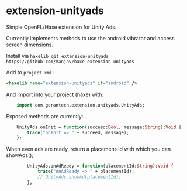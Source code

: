 extension-unityads
=============

Simple OpenFL/Haxe extension for Unity Ads.

Currently implements methods to use the android vibrator and access screen
dimensions.

Install via 
`haxelib git extension-unityads https://github.com/manjav/haxe-extension-unityads`

Add to `project.xml`:

```xml
<haxelib name="extension-unityads" if="android" />
```

And import into your project (haxe) with:
  
```Haxe
    import com.gerantech.extension.unityads.UnityAds;
```

Exposed methods are currently:
```Haxe
    UnityAds.onInit = function(succeed:Bool, message:String):Void {
        trace("onInit => " + succeed, message);
    };
```

When even ads are ready, return a placement-id with which you can showAds();
```Haxe
		UnityAds.onAdReady = function(placementId:String):Void {
			trace("onAdReady => " + placementId);
			// UnityAds.showAd(placementId);
		};
```
